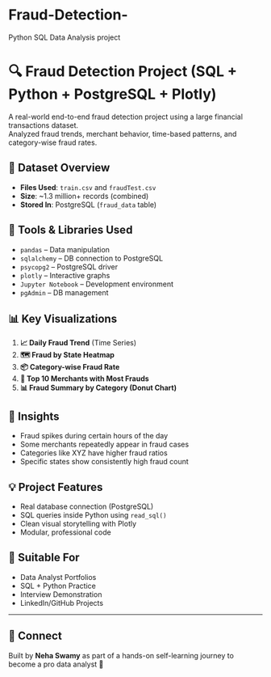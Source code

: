 # Fraud-Detection-
Python SQL Data Analysis project
# 🔍 Fraud Detection Project (SQL + Python + PostgreSQL + Plotly)

A real-world end-to-end fraud detection project using a large financial transactions dataset.  
Analyzed fraud trends, merchant behavior, time-based patterns, and category-wise fraud rates.

## 📂 Dataset Overview

- **Files Used**: `train.csv` and `fraudTest.csv`
- **Size**: ~1.3 million+ records (combined)
- **Stored In**: PostgreSQL (`fraud_data` table)

## 🔧 Tools & Libraries Used

- `pandas` – Data manipulation  
- `sqlalchemy` – DB connection to PostgreSQL  
- `psycopg2` – PostgreSQL driver  
- `plotly` – Interactive graphs  
- `Jupyter Notebook` – Development environment  
- `pgAdmin` – DB management  

## 📊 Key Visualizations

1. **📈 Daily Fraud Trend** (Time Series)
2. **🗺️ Fraud by State Heatmap**
3. **📦 Category-wise Fraud Rate**
4. **🚨 Top 10 Merchants with Most Frauds**
5. **📊 Fraud Summary by Category (Donut Chart)**

## 🔎 Insights

- Fraud spikes during certain hours of the day
- Some merchants repeatedly appear in fraud cases
- Categories like XYZ have higher fraud ratios
- Specific states show consistently high fraud count

## 💡 Project Features

- Real database connection (PostgreSQL)
- SQL queries inside Python using `read_sql()`
- Clean visual storytelling with Plotly
- Modular, professional code

## 🤝 Suitable For

- Data Analyst Portfolios  
- SQL + Python Practice  
- Interview Demonstration  
- LinkedIn/GitHub Projects

---

## 📢 Connect

Built by **Neha Swamy** as part of a hands-on self-learning journey to become a pro data analyst 🚀  
